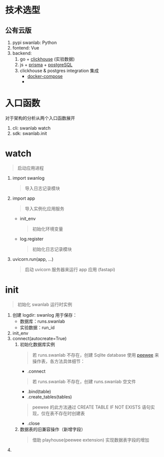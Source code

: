 # 技术选型
## 公有云版
1. pypi swanlab: Python
2. fontend: Vue
3. backend: 
	1. go + [clickhouse](https://clickhouse.com/) (实验数据)
	2. js + [prisma](https://www.prisma.io/) + [postgreSQL](https://www.postgresql.org/)
	3. clickhouse & postgres integration 集成
		+ [docker-compose](https://github.com/ClickHouse/examples/blob/main/docker-compose-recipes/recipes/ch-and-postgres/docker-compose.yaml)
		+ 

# 入口函数
对于架构的分析从两个入口函数展开
1. cli: swanlab watch
2. sdk: swanlab.init
# watch
> 启动应用进程
1. import swanlog
	> 导入日志记录模块
2. import app
	> 导入实例化应用服务
	+ init_env 
		> 初始化环境变量
	+ log.register
		> 初始化日志记录模块
3. uvicorn.run(app, ...)
	> 启动 uvicorn 服务器来运行 app 应用 (fastapi)
	
# init
> 初始化 swanlab 运行时实例
1. 创建 logdir: swanlog 
	用于保存：
	+ 数据库：runs.swanlab
	+ 实验数据：run_id
2. init_env
3. connect(autocreate=True)
	1. 初始化数据库实例
		> 若 runs.swanlab 不存在，创建 Sqlite database
		> 使用 [peewee](https://docs.peewee-orm.com/en/latest/) 来操作表，各方法具体细节：
		+ .connect
		> 若 runs.swanlab 不存在，创建 runs.swanlab 空文件
		+ .bind(table)
		+ .create_tables(tables)
		> peewee 的此方法通过 CREATE TABLE IF NOT EXISTS 语句实现，仅在表不存在时创建表
		+ .close
	1. 数据表的旧兼容操作（新增字段）
		> 借助 playhouse(peewee extension) 实现数据表字段的增加
4. 
	
	